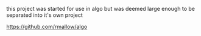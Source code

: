 this project was started for use in algo but was deemed large enough to be separated into it's own project

https://github.com/rmallow/algo